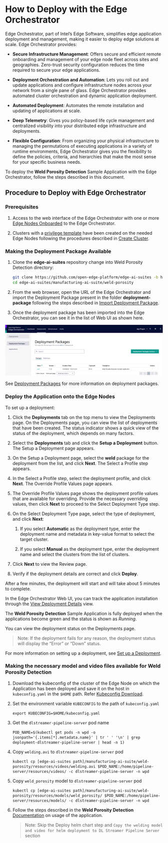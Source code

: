 # How to Deploy with the Edge Orchestrator

Edge Orchestrator, part of Intel’s Edge Software, simplifies edge application deployment and management, making it easier to deploy edge solutions at scale. Edge Orchestrator provides:

* **Secure Infrastructure Management**: Offers secure and efficient remote onboarding and management of your edge node fleet across sites and geographies. Zero-trust security configuration reduces the time required to secure your edge applications.

* **Deployment Orchestration and Automation**: Lets you roll out and update applications and configure infrastructure nodes across your network from a single pane of glass. Edge Orchestrator provides automated cluster orchestration and dynamic application deployment.

* **Automated Deployment**: Automates the remote installation and updating of applications at scale.

* **Deep Telemetry**: Gives you policy-based life cycle management and centralized visibility into your distributed edge infrastructure and deployments.

* **Flexible Configuration**: From organizing your physical infrastructure to managing the permutations of executing applications in a variety of runtime environments, Edge Orchestrator gives you the flexibility to define the policies, criteria, and hierarchies that make the most sense for your specific business needs.

To deploy the **Weld Porosity Detection** Sample Application with the Edge Orchestrator, follow the steps described in this document.

## Procedure to Deploy with Edge Orchestrator

### Prerequisites

1. Access to the web interface of the Edge Orchestrator with one or more [Edge Nodes Onboarded](<https://docs.openedgeplatform.intel.com/edge-manage-docs/dev/user_guide/set_up_edge_infra/edge_node_onboard/index.html>) to the Edge Orchestrator.

1. Clusters with a [privilege template](<https://docs.openedgeplatform.intel.com/edge-manage-docs/dev/user_guide/advanced_functionality/set_up_a_cluster_template.html>) have been created on the needed Edge Nodes following the procedures described in [Create Cluster](<https://docs.openedgeplatform.intel.com/edge-manage-docs/dev/user_guide/set_up_edge_infra/clusters/create_clusters.html#create-cluster>).

### Making the Deployment Package Available

1. Clone the **edge-ai-suites** repository change into Weld Porosity Detection directory:

    ```bash
    git clone https://github.com/open-edge-platform/edge-ai-suites -b hotfix/release-1.0.0/emf-manufacturing-apps
    cd edge-ai-suites/manufacturing-ai-suite/weld-porosity
    ```

1. From the web browser, open the URL of the Edge Orchestrator and import the Deployment Package present in the folder **deployment-package** following the steps described in [Import Deployment Package](<https://docs.openedgeplatform.intel.com/edge-manage-docs/main/user_guide/package_software/import_deployment.html#import-deployment-package>).

1. Once the deployment package has been imported into the Edge Orchestrator, you can see it in the list of Web UI as shown here.

**![WELD Image](./images/weld-dp.png)**

See [Deployment Packages](<https://docs.openedgeplatform.intel.com/edge-manage-docs/main/user_guide/package_software/deploy_packages.html#view-deployment-packages>) for more information on deployment packages.

### Deploy the Application onto the Edge Nodes

To set up a deployment:

1. Click the **Deployments** tab on the top menu to view the Deployments page. On the Deployments page, you can view the list of deployments that have been created. The status indicator shows a quick view of the status of the deployment, which depends on many factors.

1. Select the **Deployments** tab and click the **Setup a Deployment** button. The Setup a Deployment page appears.

1. On the Setup a Deployment page, select the **weld** package for the deployment from the list, and click **Next**. The Select a Profile step appears.

1. In the Select a Profile step, select the deployment profile, and click **Next**. The Override Profile Values page appears.

1. The Override Profile Values page shows the deployment profile values that are available for overriding. Provide the necessary overriding values, then click **Next** to proceed to the Select Deployment Type step.

1. On the Select Deployment Type page, select the type of deployment, and click **Next**:

    1. If you select **Automatic** as the deployment type, enter the deployment name and metadata in key-value format to select the target cluster.

    1. If you select **Manual** as the deployment type, enter the deployment name and select the clusters from the list of clusters.

1. Click **Next** to view the Review page.

1. Verify if the deployment details are correct and click **Deploy**.

After a few minutes, the deployment will start and will take about 5 minutes to complete.

In the Edge Orchestrator Web UI, you can track the application installation through the [View Deployment Details](<https://docs.openedgeplatform.intel.com/edge-manage-docs/main/user_guide/package_software/deployment_details.html#view-deployment-details>) view.

The **Weld Porosity Detection** Sample Application is fully deployed when the applications become green and the status is shown as _Running_.

You can view the deployment status on the Deployments page.

> Note: If the deployment fails for any reason, the deployment status will display the “Error” or “Down” status.

For more information on setting up a deployment, see [Set up a Deployment](<https://docs.openedgeplatform.intel.com/edge-manage-docs/main/user_guide/package_software/setup_deploy.html#set-up-a-deployment>).

### Making the necessary model and video files available for **Weld Porosity Detection**

1. Download the kubeconfig of the cluster of the Edge Node on which the Application has been deployed and save it on the host in `kubeconfig.yaml` in the `$HOME` path. Refer [Kubeconfig Download](<https://docs.openedgeplatform.intel.com/edge-manage-docs/dev/user_guide/set_up_edge_infra/clusters/accessing_clusters.html>).

2. Set the environment variable `KUBECONFIG` to the path of `kubeconfig.yaml`

       export KUBECONFIG=$HOME/kubeconfig.yaml

3. Get the `dlstreamer-pipeline-server` pod name

       POD_NAME=$(kubectl get pods -n wpd -o jsonpath='{.items[*].metadata.name}' | tr ' ' '\n' | grep deployment-dlstreamer-pipeline-server | head -n 1)

4. Copy `welding.avi` to `dlstreamer-pipeline-server` pod

       kubectl cp [edge-ai-suites path]/manufacturing-ai-suite/weld-porosity/resources/videos/welding.avi $POD_NAME:/home/pipeline-server/resources/videos/ -c dlstreamer-pipeline-server -n wpd

5. Copy `weld_porosity` model to `dlstreamer-pipeline-server` pod

       kubectl cp [edge-ai-suites path]/manufacturing-ai-suite/weld-porosity/resources/models/weld_porosity/ $POD_NAME:/home/pipeline-server/resources/models/ -c dlstreamer-pipeline-server -n wpd

6. Follow the steps described in the **Weld Porosity Detection** [Documentation](<how-to-deploy-with-helm.md#run-multiple-ai-pipelines>) on usage of the application.

   > Note: Skip the Deploy helm chart step and `Copy the welding model and video for helm deployment to DL Streamer Pipeline Server` section
